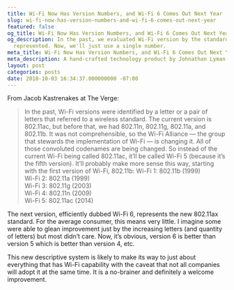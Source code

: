 ```yaml
---
title: Wi-Fi Now Has Version Numbers, and Wi-Fi 6 Comes Out Next Year
slug: wi-fi-now-has-version-numbers-and-wi-fi-6-comes-out-next-year
featured: false
og_title: Wi-Fi Now Has Version Numbers, and Wi-Fi 6 Comes Out Next Year – Johnathan.org
og_description: In the past, we evaluated Wi-Fi version by the standards number it
  represented. Now, we'll just use a single number.
meta_title: Wi-Fi Now Has Version Numbers, and Wi-Fi 6 Comes Out Next Year – Johnathan.org
meta_description: A hand-crafted technology product by Johnathan Lyman
layout: post
categories: posts
date: 2018-10-03 16:34:37.000000000 -07:00
---
```


From Jacob Kastrenakes at The Verge:

>  In the past, Wi-Fi versions were identified by a letter or a pair of letters that referred to a wireless standard. The current version is 802.11ac, but before that, we had 802.11n, 802.11g, 802.11a, and 802.11b. It was not comprehensible, so the Wi-Fi Alliance — the group that stewards the implementation of Wi-Fi — is changing it.
> All of those convoluted codenames are being changed. So instead of the current Wi-Fi being called 802.11ac, it’ll be called Wi-Fi 5 (because it’s the fifth version). It’ll probably make more sense this way, starting with the first version of Wi-Fi, 802.11b:
> Wi-Fi 1: 802.11b (1999)  
> Wi-Fi 2: 802.11a (1999)  
> Wi-Fi 3: 802.11g (2003)  
> Wi-Fi 4: 802.11n (2009)  
> Wi-Fi 5: 802.11ac (2014)

The next version, efficiently dubbed Wi-Fi 6, represents the new 802.11ax standard. For the average consumer, this means very little. I imagine some were able to glean improvement just by the increasing letters (and quantity of letters) but most didn’t care. Now, it’s obvious, version 6 is better than version 5 which is better than version 4, etc.

This new descriptive system is likely to make its way to just about everything that has Wi-Fi capability with the caveat that not all companies will adopt it at the same time. It is a no-brainer and definitely a welcome improvement.

